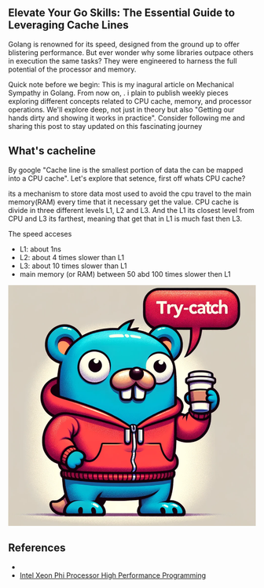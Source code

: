 ## Elevate Your Go Skills: The Essential Guide to Leveraging Cache Lines

Golang is renowned for its speed, designed from the ground up to offer blistering performance. But ever wonder why some libraries outpace others in execution the same tasks? They were engineered to harness the full potential of the processor and memory.

Quick note before we begin: This is my inagural article on Mechanical Sympathy in Golang. From now on, . i plain to publish weekly pieces exploring different concepts related to CPU cache, memory, and processor operations. We'll explore deep, not just in theory but also "Getting our hands dirty and showing it works in practice". Consider following me and sharing this post to stay updated on this fascinating journey


## What's cacheline 

By google "Cache line is the smallest portion of data the can be mapped into a CPU cache". Let's explore that setence, first off whats CPU cache? 

its a mechanism to store data most used to avoid the cpu travel to the main memory(RAM) every time that it necessary get the value. CPU cache is divide in three different levels L1, L2 and L3. And the L1 its closest level from CPU and L3 its farthest, meaning that get that in L1 is much fast then L3. 

The speed acceses
- L1: about 1ns
- L2: about 4 times slower than L1
- L3: about 10 times slower than L1
- main memory (or RAM) between 50 abd 100 times slower then L1


![Alt text for the image](https://raw.githubusercontent.com/matheuspolitano/MyArticles/master/docs/Article-1/static/base.png)















## References

- [](https://www.cybercomputing.co.uk/Languages/Hardware/cacheCPU.html)
- [Intel Xeon Phi Processor High Performance Programming](https://www.sciencedirect.com/book/9780128091944/intel-xeon-phi-processor-high-performance-programming)



